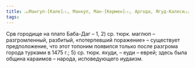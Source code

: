 ```yaml
---
title: ⒜Мангуп-[Кале]⒯, Манкуп, Ман-[Кермен]⒯, Аргода, Ягуд-Калеси⒵
tags:
---
```


Срв городище на плато Баба-Даг – 1, 2) ср. тюрк. маглюп – разгромленный,
разбитый, «потерпевший поражение» – существует предположение, что этот топоним
появился только после разгрома города турками в 1475 г.; 5) ср. тюрк. яхуди, –
еуди – еврей; здесь была община караимов – народа, исповедующего иудаизм.
